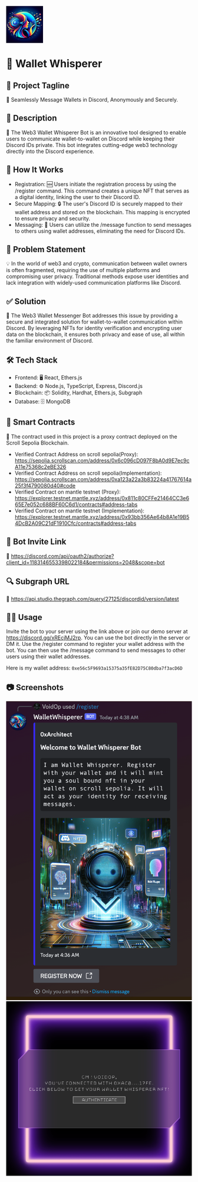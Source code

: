 <img src="./images/logo.png" width="100" align="center">

# 🤖 Wallet Whisperer
## 🌟 Project Tagline
🔗 Seamlessly Message Wallets in Discord, Anonymously and Securely.

## 📄 Description
🚀 The Web3 Wallet Whisperer Bot is an innovative tool designed to enable users to communicate wallet-to-wallet on Discord while keeping their Discord IDs private. This bot integrates cutting-edge web3 technology directly into the Discord experience.

## 🚀 How It Works
- Registration: 🆕 Users initiate the registration process by using the /register command. This command creates a unique NFT that serves as a digital identity, linking the user to their Discord ID.
- Secure Mapping: 🔒 The user's Discord ID is securely mapped to their wallet address and stored on the blockchain. This mapping is encrypted to ensure privacy and security.
- Messaging: 💬 Users can utilize the /message function to send messages to others using wallet addresses, eliminating the need for Discord IDs.
## 🤔 Problem Statement
💡 In the world of web3 and crypto, communication between wallet owners is often fragmented, requiring the use of multiple platforms and compromising user privacy. Traditional methods expose user identities and lack integration with widely-used communication platforms like Discord.

## ✅ Solution
🌉 The Web3 Wallet Messenger Bot addresses this issue by providing a secure and integrated solution for wallet-to-wallet communication within Discord. By leveraging NFTs for identity verification and encrypting user data on the blockchain, it ensures both privacy and ease of use, all within the familiar environment of Discord.

## 🛠 Tech Stack
- Frontend: 🖥 React, Ethers.js
- Backend: ⚙️ Node.js, TypeScript, Express, Discord.js
- Blockchain: 📦 Solidity, Hardhat, Ethers.js, Subgraph
- Database: 🗄 MongoDB
## 📜 Smart Contracts
🔗 The contract used in this project is a proxy contract deployed on the Scroll Sepolia Blockchain.

- Verified Contract Address on scroll sepolia(Proxy): https://sepolia.scrollscan.com/address/0x6c096cD097F8bA0d9E7ec9cA11e75368c2eBE326
- Verified Contract Address on scroll sepolia(Implementation): https://sepolia.scrollscan.com/address/0xa123a22a3b83224a41767614a25f3f4790080d40#code
- Verified Contract on mantle testnet (Proxy): https://explorer.testnet.mantle.xyz/address/0x811c80CFFe21464CC3e665E7e052c688BF60C6d1/contracts#address-tabs
- Verified Contract on mantle testnet (Implementation): https://explorer.testnet.mantle.xyz/address/0x93bb356Ae64b8A1e19B54DcB2A09C21dF1910Cfc/contracts#address-tabs
## 🤖 Bot Invite Link
🔗 https://discord.com/api/oauth2/authorize?client_id=1183146553398022184&permissions=2048&scope=bot

## 🔍 Subgraph URL
🔗 https://api.studio.thegraph.com/query/27125/discordid/version/latest

## 🏃‍♀️ Usage
Invite the bot to your server using the link above or join our demo server at https://discord.gg/xREcjMJ2rp. You can use the bot directly in the server or DM it. Use the /register command to register your wallet address with the bot. You can then use the /message command to send messages to other users using their wallet addresses.

Here is my wallet address: `0xe56c5F9693a15375a35fE82D75C80dba7f3acD6D`

## 📷 Screenshots
![Screenshot](./images/scrnsht1.png)
![Screenshot](./images/scrnsht2.png)


